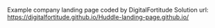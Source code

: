 Example company landing page coded by DigitalFortitude
Solution url:  https://digitalfortitude.github.io/Huddle-landing-page.github.io/
